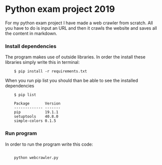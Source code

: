 # Python exam project 2019
For my python exam project I have made a web crawler from scratch. 
All you have to do is input an URL and then it crawls the website and saves all the content in markdown.

### Install dependencies
The program makes use of outside libraries.
In order the install these libraries simply write this in terminal:

````
    $ pip install -r requirements.txt
`````
When you run pip list you should than be able to see the installed dependencies
`````
    $ pip list

    Package       Version
    ------------- -------
    pip           19.1.1 
    setuptools    40.8.0 
    simple-colors 0.1.5
`````

### Run program
In order to run the program write this code:

````python
    
    python webcrawler.py

````